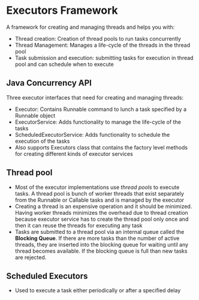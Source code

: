 # Executors Framework

A framework for creating and managing threads and helps you with:
- Thread creation: Creation of thread pools to run tasks concurrently
-  Thread Management: Manages a life-cycle of the threads in the thread pool
- Task submission and execution: submitting tasks for execution in thread pool and can schedule when to execute

## Java Concurrency API
Three executor interfaces that need for creating and managing threads:
- Executor: Contains Runnable command to lunch a task specified by a Runnable object
- ExecutorService: Adds functionality to manage the life-cycle of the tasks
- ScheduledExecutorService: Adds functionality to schedule the execution of the tasks
- Also supports Executors class that contains the factory level methods for creating different kinds of executor services

## Thread pool
- Most of the executor implementations use *thread pools* to execute tasks. A thread pool is bunch of worker threads that exist separately from the Runnable or Callable tasks and is managed by the executor 
- Creating a thread is an expensive operation and it should be minimized. Having worker threads minimizes the overhead due to thread creation because executor service has to create the thread pool only once and then it can reuse the threads for executing any task
- Tasks are submitted to a thread pool via an internal queue called the **Blocking Queue**. If there are more tasks than the number of active threads, they are inserted into the blocking queue for waiting until any thread becomes available. If the blocking queue is full than new tasks are rejected. 

## Scheduled Executors
- Used to execute a task either periodically or after a specified delay 